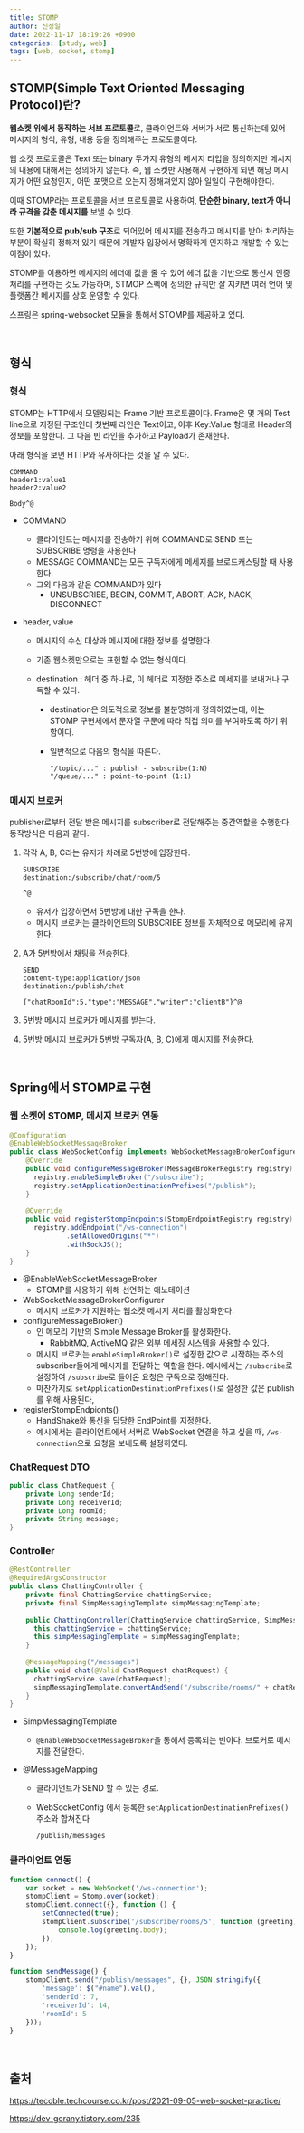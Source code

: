 ```yaml
---
title: STOMP
author: 신성일
date: 2022-11-17 18:19:26 +0900
categories: [study, web]
tags: [web, socket, stomp]
---
```


## STOMP(Simple Text Oriented Messaging Protocol)란?

**웹소켓 위에서 동작하는 서브 프로토콜**로, 클라이언트와 서버가 서로 통신하는데 있어 메시지의 형식, 유형, 내용 등을 정의해주는 프로토콜이다.

웹 소켓 프로토콜은 Text 또는 binary 두가지 유형의 메시지 타입을 정의하지만 메시지의 내용에 대해서는 정의하지 않는다. 즉, 웹 소켓만 사용해서 구현하게 되면 해당 메시지가 어떤 요청인지, 어떤 포맷으로 오는지 정해져있지 않아 일일이 구현해야한다.

이때 STOMP라는 프로토콜을 서브 프로토콜로 사용하여, **단순한 binary, text가 아니라 규격을 갖춘 메시지를** 보낼 수 있다.

또한 **기본적으로 pub/sub 구조**로 되어있어 메시지를 전송하고 메시지를 받아 처리하는 부분이 확실히 정해져 있기 때문에 개발자 입장에서 명확하게 인지하고 개발할 수 있는 이점이 있다.

STOMP를 이용하면 메세지의 헤더에 값을 줄 수 있어 헤더 값을 기반으로 통신시 인증 처리를 구현하는 것도 가능하며, STMOP 스펙에 정의한 규칙만 잘 지키면 여러 언어 및 플랫폼간 메시지를 상호 운영할 수 있다.

스프링은 spring-websocket 모듈을 통해서 STOMP를 제공하고 있다.

<br/>

## 형식

### 형식

STOMP는 HTTP에서 모델링되는 Frame 기반 프로토콜이다. Frame은 몇 개의 Test line으로 지정된 구조인데 첫번째 라인은 Text이고, 이후 Key:Value 형태로 Header의 정보를 포함한다. 그 다음 빈 라인을 추가하고 Payload가 존재한다.

아래 형식을 보면 HTTP와 유사하다는 것을 알 수 있다. 

```
COMMAND
header1:value1
header2:value2

Body^@
```

- COMMAND

  - 클라이언트는 메시지를 전송하기 위해 COMMAND로 SEND 또는 SUBSCRIBE 명령을 사용한다
  - MESSAGE COMMAND는 모든 구독자에게 메세지를 브로드캐스팅할 때 사용한다.
  - 그외 다음과 같은 COMMAND가 있다
    - UNSUBSCRIBE, BEGIN, COMMIT, ABORT, ACK, NACK, DISCONNECT
  
- header, value

  - 메시지의 수신 대상과 메시지에 대한 정보를 설명한다.

  - 기존 웹소켓만으로는 표현할 수 없는 형식이다. 

  - destination : 헤더 중 하나로, 이 헤더로 지정한 주소로 메세지를 보내거나 구독할 수 있다.

    - destination은 의도적으로 정보를 불분명하게 정의하였는데, 이는 STOMP 구현체에서 문자열 구문에 따라 직접 의미를 부여하도록 하기 위함이다.

    - 일반적으로 다음의 형식을 따른다.

      ```
      "/topic/..." : publish - subscribe(1:N)
      "/queue/..." : point-to-point (1:1)
      ```


### **메시지 브로커**

publisher로부터 전달 받은 메시지를 subscriber로 전달해주는 중간역할을 수행한다. 동작방식은 다음과 같다.

1. 각각 A, B, C라는 유저가 차례로 5번방에 입장한다.

   ```
   SUBSCRIBE
   destination:/subscribe/chat/room/5
   
   ^@
   ```

   - 유저가 입장하면서 5번방에 대한 구독을 한다.
   - 메시지 브로커는 클라이언트의 SUBSCRIBE 정보를 자체적으로 메모리에 유지한다.

2. A가 5번방에서 채팅을 전송한다.

   ```
   SEND
   content-type:application/json
   destination:/publish/chat
   
   {"chatRoomId":5,"type":"MESSAGE","writer":"clientB"}^@
   ```

3. 5번방 메시지 브로커가 메시지를 받는다.

4. 5번방 메시지 브로커가 5번방 구독자(A, B, C)에게 메시지를 전송한다.

<br/>

## Spring에서 STOMP로 구현

### 웹 소켓에 STOMP, 메시지 브로커 연동

```java
@Configuration
@EnableWebSocketMessageBroker
public class WebSocketConfig implements WebSocketMessageBrokerConfigurer {
    @Override
    public void configureMessageBroker(MessageBrokerRegistry registry) {
      registry.enableSimpleBroker("/subscribe");
      registry.setApplicationDestinationPrefixes("/publish");
    }
    
    @Override
    public void registerStompEndpoints(StompEndpointRegistry registry) {
      registry.addEndpoint("/ws-connection")
              .setAllowedOrigins("*")
              .withSockJS();
    }
}
```

- @EnableWebSocketMessageBroker
  - STOMP를 사용하기 위해 선언하는 애노테이션
- WebSocketMessageBrokerConfigurer
  - 메시지 브로커가 지원하는 웹소켓 메시지 처리를 활성화한다.
- configureMessageBroker()
  - 인 메모리 기반의 Simple Message Broker를 활성화한다. 
    - RabbitMQ, ActiveMQ 같은 외부 메세징 시스템을 사용할 수 있다.
  - 메시지 브로커는 `enableSimpleBroker()`로 설정한 값으로 시작하는 주소의 subscriber들에게 메시지를 전달하는 역할을 한다. 예시에서는 `/subscribe`로 설정하여 `/subscribe`로 들어온 요청은 구독으로 정해진다.
  - 마찬가지로 `setApplicationDestinationPrefixes()`로 설정한 값은 publish를 위해 사용된다, 
- registerStompEndpionts()
  - HandShake와 통신을 담당한 EndPoint를 지정한다.
  - 예시에서는 클라이언트에서 서버로 WebSocket 연결을 하고 싶을 때, `/ws-connection`으로 요청을 보내도록 설정하였다.

### ChatRequest DTO

```java
public class ChatRequest {
    private Long senderId;
    private Long receiverId;
    private Long roomId;
    private String message;
}
```

### Controller

```java
@RestController
@RequiredArgsConstructor
public class ChattingController {
    private final ChattingService chattingService;
    private final SimpMessagingTemplate simpMessagingTemplate;
  
    public ChattingController(ChattingService chattingService, SimpMessagingTemplate simpMessagingTemplate) {
      this.chattingService = chattingService;
      this.simpMessagingTemplate = simpMessagingTemplate;
    }
    
    @MessageMapping("/messages")
    public void chat(@Valid ChatRequest chatRequest) {
      chattingService.save(chatRequest);
      simpMessagingTemplate.convertAndSend("/subscribe/rooms/" + chatRequest.getRoomId(), chatRequest.getMessage());
    }
}
```

- SimpMessagingTemplate

  - `@EnableWebSocketMessageBroker`을 통해서 등록되는 빈이다. 브로커로 메시지를 전달한다.

- @MessageMapping

  - 클라이언트가 SEND 할 수 있는 경로.

  - WebSocketConfig 에서 등록한 `setApplicationDestinationPrefixes()` 주소와 합쳐진다

    `/publish/messages`

### 클라이언트 연동

```javascript
function connect() {
    var socket = new WebSocket('/ws-connection');
    stompClient = Stomp.over(socket);
    stompClient.connect({}, function () {
        setConnected(true);
        stompClient.subscribe('/subscribe/rooms/5', function (greeting) {
            console.log(greeting.body);
        });
    });
}

function sendMessage() {
    stompClient.send("/publish/messages", {}, JSON.stringify({
        'message': $("#name").val(),
        'senderId': 7,
        'receiverId': 14,
        'roomId': 5
    }));
}
```

<br/>

## 출처

https://tecoble.techcourse.co.kr/post/2021-09-05-web-socket-practice/

https://dev-gorany.tistory.com/235